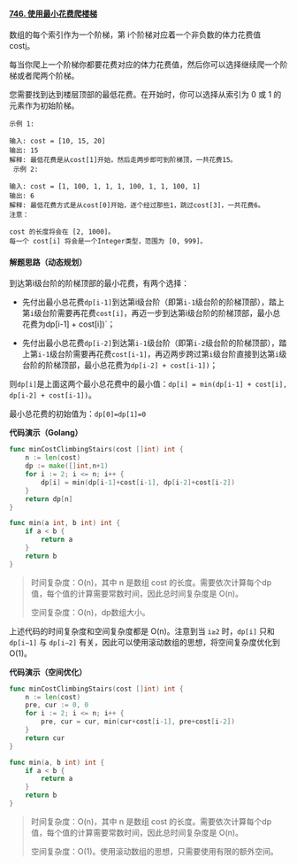 #### [746. 使用最小花费爬楼梯](https://leetcode-cn.com/problems/min-cost-climbing-stairs/)

数组的每个索引作为一个阶梯，第 i个阶梯对应着一个非负数的体力花费值 cost[i](索引从0开始)。

每当你爬上一个阶梯你都要花费对应的体力花费值，然后你可以选择继续爬一个阶梯或者爬两个阶梯。

您需要找到达到楼层顶部的最低花费。在开始时，你可以选择从索引为 0 或 1 的元素作为初始阶梯。

```
示例 1:

输入: cost = [10, 15, 20]
输出: 15
解释: 最低花费是从cost[1]开始，然后走两步即可到阶梯顶，一共花费15。
 示例 2:

输入: cost = [1, 100, 1, 1, 1, 100, 1, 1, 100, 1]
输出: 6
解释: 最低花费方式是从cost[0]开始，逐个经过那些1，跳过cost[3]，一共花费6。
注意：

cost 的长度将会在 [2, 1000]。
每一个 cost[i] 将会是一个Integer类型，范围为 [0, 999]。
```

#### 解题思路（动态规划）

到达第i级台阶的阶梯顶部的最小花费，有两个选择：

- 先付出最小总花费`dp[i-1]`到达第i级台阶（即第`i-1`级台阶的阶梯顶部），踏上第`i`级台阶需要再花费`cost[i]`，再迈一步到达第i级台阶的阶梯顶部，最小总花费为dp[i-1] + cost[i])`；

- 先付出最小总花费`dp[i-2]`到达第`i-1`级台阶（即第`i-2`级台阶的阶梯顶部），踏上第`i-1`级台阶需要再花费`cost[i-1]`，再迈两步跨过第`i`级台阶直接到达第`i`级台阶的阶梯顶部，最小总花费为`dp[i-2] + cost[i-1])`；

则`dp[i]`是上面这两个最小总花费中的最小值：`dp[i] = min(dp[i-1] + cost[i], dp[i-2] + cost[i-1])`。

最小总花费的初始值为：`dp[0]=dp[1]=0`

**代码演示（Golang）**

```go
func minCostClimbingStairs(cost []int) int {
	n := len(cost)
	dp := make([]int,n+1)
	for i := 2; i <= n; i++ {
		dp[i] = min(dp[i-1]+cost[i-1], dp[i-2]+cost[i-2])
	}
	return dp[n]
}

func min(a int, b int) int {
	if a < b {
		return a
	}
	return b
}

```

> 时间复杂度：O(n)，其中 n 是数组 cost 的长度。需要依次计算每个dp 值，每个值的计算需要常数时间，因此总时间复杂度是 O(n)。
>
> 空间复杂度：O(n)，dp数组大小。



上述代码的时间复杂度和空间复杂度都是 O(n)。注意到当 `i≥2` 时，`dp[i]` 只和 `dp[i−1]` 与 `dp[i−2]` 有关，因此可以使用滚动数组的思想，将空间复杂度优化到 O(1)。

**代码演示（空间优化）**

```go
func minCostClimbingStairs(cost []int) int {
    n := len(cost)
    pre, cur := 0, 0
    for i := 2; i <= n; i++ {
        pre, cur = cur, min(cur+cost[i-1], pre+cost[i-2])
    }
    return cur
}

func min(a, b int) int {
    if a < b {
        return a
    }
    return b
}

```

> 时间复杂度：O(n)，其中 n 是数组 cost 的长度。需要依次计算每个dp 值，每个值的计算需要常数时间，因此总时间复杂度是 O(n)。
>
> 空间复杂度：O(1)。使用滚动数组的思想，只需要使用有限的额外空间。
>